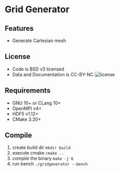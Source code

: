 # Grid Generator

## Features
- Generate Cartesian mesh


## License
- Code is BSD v3 licensed
- Data and Documentation is CC-BY-NC ![license](https://creativecommons.org/licenses/by-nc/4.0/ "CC-BY-NC)")

## Requirements

* GNU 10+ or CLang 10+
* OpenMPI v4+
* HDF5 v1.12+
* CMake 3.20+

## Compile

1) create build dir
   ```mkdir build```
2) execute cmake
   ```cmake ..```
3) compile the binary
   ```make -j 6```
4) run bench
   ```./gridgenerator --bench```
